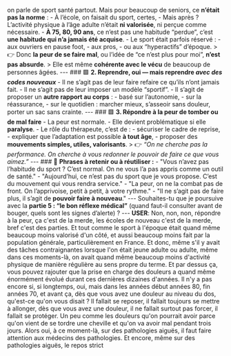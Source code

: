 on parle de sport santé partout. Mais pour beaucoup de seniors, ce **n’était pas la norme** : - À l’école, on faisait du sport, certes, - Mais après ? L’activité physique à l’âge adulte n’était **ni valorisée**, ni perçue comme nécessaire. - **À 75, 80, 90 ans**, ce n’est pas une habitude “perdue”, c’est **une habitude qui n’a jamais été acquise**. - Le sport était parfois réservé : - aux ouvriers en pause foot, - aux pros, - ou aux “hyperactifs” d’époque. > 👉 Donc **la peur de se faire mal**, ou l’idée de “ce n’est plus pour moi”, **n’est pas absurde**. > Elle est même **cohérente avec le vécu** de beaucoup de personnes âgées. --- ### 🟩 **2. Reprendre, oui — mais reprendre *avec des codes nouveaux*** - Il ne s’agit pas de leur faire refaire ce qu’ils n’ont jamais fait. - Il ne s’agit pas de leur imposer un modèle “sportif”. - Il s’agit de proposer un **autre rapport au corps** : - basé sur l’autonomie, - sur la réassurance, - sur le quotidien : marcher mieux, s’asseoir sans douleur, porter un sac sans crainte. --- ### 🟩 **3. Répondre à la peur de tomber ou de mal faire** - La peur est normale. - Elle devient problématique si elle **paralyse**. - Le rôle du thérapeute, c’est de : - sécuriser le cadre de reprise, - expliquer que l’adaptation est possible **à tout âge**, - proposer des **mouvements simples, utiles, valorisants**. > 👉 *“On ne cherche pas la performance. On cherche à vous redonner le pouvoir de faire ce que vous aimez.”* --- ### 🔁 **Phrases à retenir ou à réutiliser :** - "Vous n’avez pas l’habitude du sport ? C’est normal. On ne vous l’a pas appris comme un outil de santé." - "Aujourd’hui, ce n’est pas du sport que je vous propose. C’est du mouvement qui vous rendra service." - "La peur, on ne la combat pas de front. On l’apprivoise, petit à petit, à votre rythme." - "Il ne s’agit pas de faire plus, il s’agit de **pouvoir faire à nouveau**." --- Souhaites-tu que je poursuive avec la **partie 5 : “le bon réflexe médical”** (quand faut-il consulter avant de bouger, quels sont les signes d’alerte) ? --- **USER**: Non, non, non, répondre à la peur, ça c'est de la merde, les écoles de nouveau c'est de la merde, bref c'est des parties. Et tout comme le sport à l'époque était quand même beaucoup moins valorisé d'un côté, et aussi beaucoup moins fait par la population générale, particulièrement en France. Et donc, même s'il y avait des tâches contraignantes lorsque l'on était jeune adulte ou adulte, même dans ces moments-là, on avait quand même beaucoup moins d'activité physique de manière régulière au sens propre du terme. Et par dessus ça, vous pouvez rajouter que la prise en charge des douleurs a quand même énormément évolué durant ces dernières dizaines d'années. Il n'y a pas encore si, si longtemps, oui, mais dans les années début années 80, fin années 70, et avant ça, dès que vous avez une douleur au niveau du dos, qu'est-ce qu'on vous disait ? Il fallait se reposer, il fallait toujours se mettre à allonger, dès que vous avez une douleur, il ne fallait surtout pas forcer, il fallait se protéger. Un peu comme les douleurs qu'on pourrait avoir parce qu'on vient de se tordre une cheville et qu'on va avoir mal pendant trois jours. Alors oui, à ce moment-là, sur des pathologies aiguës, il faut faire attention aux médecins des pathologies. Et encore, même sur des pathologies aiguës, le repos strict